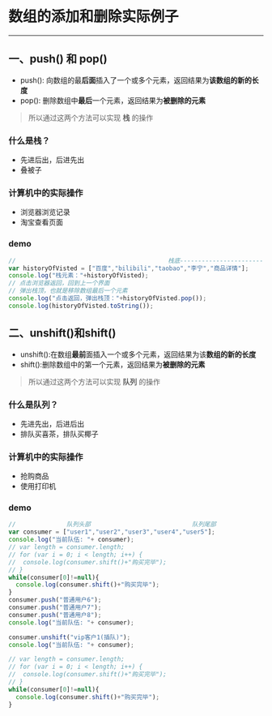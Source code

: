 # 数组的添加和删除实际例子

---

## 一、push() 和 pop()

- push(): 向数组的最**后面**插入了一个或多个元素，返回结果为**该数组的新的长度**
- pop(): 删除数组中**最后**一个元素，返回结果为**被删除的元素**

>  所以通过这两个方法可以实现 **栈** 的操作

### 什么是栈？

- 先进后出，后进先出
- 叠被子

### 计算机中的实际操作

- 浏览器浏览记录
- 淘宝查看页面

### demo

```javascript
// 											栈底-------------------------------栈顶
var historyOfVisted = ["百度","bilibili","taobao","李宁","商品详情"];
console.log("栈元素："+historyOfVisted);
// 点击浏览器返回，回到上一个界面
// 弹出栈顶，也就是移除数组最后一个元素
console.log("点击返回，弹出栈顶："+historyOfVisted.pop());
console.log(historyOfVisted.toString());
```



## 二、unshift()和shift()

- unshift():在数组**最前**面插入一个或多个元素，返回结果为该**数组的新的长度**
- shift():删除数组中的第一个元素，返回结果为**被删除的元素**

> 所以通过这两个方法可以实现 **队列** 的操作

### 什么是队列？

- 先进先出，后进后出
- 排队买喜茶，排队买椰子

### 计算机中的实际操作

- 抢购商品
- 使用打印机

### demo

```javascript
//  		    队列头部						    队列尾部
var consumer = ["user1","user2","user3","user4","user5"];
console.log("当前队伍: "+ consumer);
// var length = consumer.length;
// for (var i = 0; i < length; i++) {
// 	console.log(consumer.shift()+"购买完毕");
// }
while(consumer[0]!=null){
  console.log(consumer.shift()+"购买完毕");
}
consumer.push("普通用户6");
consumer.push("普通用户7");
consumer.push("普通用户8");
console.log("当前队伍: "+ consumer);

consumer.unshift("vip客户1(插队)");
console.log("当前队伍: "+ consumer);

// var length = consumer.length;
// for (var i = 0; i < length; i++) {
// 	console.log(consumer.shift()+"购买完毕");
// }
while(consumer[0]!=null){
  console.log(consumer.shift()+"购买完毕");
}
```











